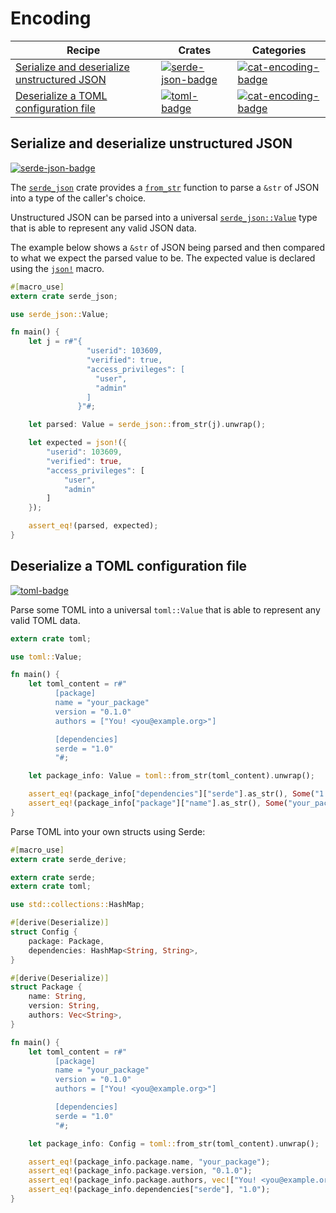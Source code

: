 # Encoding

| Recipe | Crates | Categories |
|--------|--------|------------|
| [Serialize and deserialize unstructured JSON][ex-json-value] | [![serde-json-badge]][serde-json] | [![cat-encoding-badge]][cat-encoding] |
| [Deserialize a TOML configuration file][ex-toml-config] | [![toml-badge]][toml] | [![cat-encoding-badge]][cat-encoding] |

[ex-json-value]: #ex-json-value
<a name="ex-json-value"></a>
## Serialize and deserialize unstructured JSON

[![serde-json-badge]][serde-json]

The [`serde_json`] crate provides a [`from_str`] function to parse a `&str` of
JSON into a type of the caller's choice.

[`serde_json`]: https://docs.serde.rs/serde_json/
[`from_str`]: https://docs.serde.rs/serde_json/fn.from_str.html

Unstructured JSON can be parsed into a universal [`serde_json::Value`] type that
is able to represent any valid JSON data.

[`serde_json::Value`]: https://docs.serde.rs/serde_json/enum.Value.html

The example below shows a `&str` of JSON being parsed and then compared to what
we expect the parsed value to be. The expected value is declared using the
[`json!`] macro.

[`json!`]: https://docs.serde.rs/serde_json/macro.json.html

```rust
#[macro_use]
extern crate serde_json;

use serde_json::Value;

fn main() {
    let j = r#"{
                 "userid": 103609,
                 "verified": true,
                 "access_privileges": [
                   "user",
                   "admin"
                 ]
               }"#;

    let parsed: Value = serde_json::from_str(j).unwrap();

    let expected = json!({
        "userid": 103609,
        "verified": true,
        "access_privileges": [
            "user",
            "admin"
        ]
    });

    assert_eq!(parsed, expected);
}
```

[ex-toml-config]: #ex-toml-config
<a name="ex-toml-config"></a>
## Deserialize a TOML configuration file

[![toml-badge]][toml]

Parse some TOML into a universal `toml::Value` that is able to represent any
valid TOML data.

```rust
extern crate toml;

use toml::Value;

fn main() {
    let toml_content = r#"
          [package]
          name = "your_package"
          version = "0.1.0"
          authors = ["You! <you@example.org>"]

          [dependencies]
          serde = "1.0"
          "#;

    let package_info: Value = toml::from_str(toml_content).unwrap();

    assert_eq!(package_info["dependencies"]["serde"].as_str(), Some("1.0"));
    assert_eq!(package_info["package"]["name"].as_str(), Some("your_package"));
}
```

Parse TOML into your own structs using Serde:

```rust
#[macro_use]
extern crate serde_derive;

extern crate serde;
extern crate toml;

use std::collections::HashMap;

#[derive(Deserialize)]
struct Config {
    package: Package,
    dependencies: HashMap<String, String>,
}

#[derive(Deserialize)]
struct Package {
    name: String,
    version: String,
    authors: Vec<String>,
}

fn main() {
    let toml_content = r#"
          [package]
          name = "your_package"
          version = "0.1.0"
          authors = ["You! <you@example.org>"]

          [dependencies]
          serde = "1.0"
          "#;

    let package_info: Config = toml::from_str(toml_content).unwrap();

    assert_eq!(package_info.package.name, "your_package");
    assert_eq!(package_info.package.version, "0.1.0");
    assert_eq!(package_info.package.authors, vec!["You! <you@example.org>"]);
    assert_eq!(package_info.dependencies["serde"], "1.0");
}
```

<!-- Categories -->

[cat-encoding-badge]: https://img.shields.io/badge/-encoding-red.svg
[cat-encoding]: https://crates.io/categories/encoding

<!-- Crates -->

[serde-json-badge]: https://img.shields.io/crates/v/serde_json.svg?label=serde_json
[serde-json]: https://docs.serde.rs/serde_json/
[toml-badge]: https://img.shields.io/crates/v/toml.svg?label=toml
[toml]: https://docs.rs/toml/
